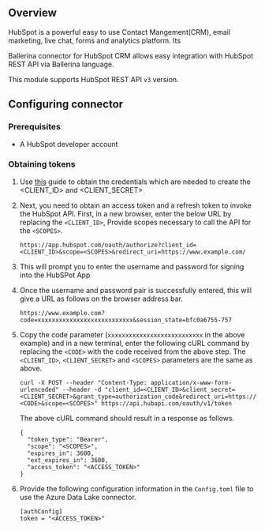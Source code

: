 ## Overview
HubSpot is a powerful easy to use Contact Mangement(CRM), email marketing, live chat, forms and analytics platform. Its 

Ballerina connector for HubSpot CRM allows easy integration with HubSpot REST API via Ballerina language. 

This module supports HubSpot REST API `v3` version.
 
## Configuring connector
### Prerequisites
- A HubSpot developer account

### Obtaining tokens
1. Use [this](https://developers.hubspot.com/docs/api/working-with-oauth4) guide to obtain the credentials which are needed to create the <CLIENT_ID> and <CLIENT_SECRET>
2. Next, you need to obtain an access token and a refresh token to invoke the HubSpot API. First, in a new browser, enter the below URL by replacing the `<CLIENT_ID>`, Provide scopes necessary to call the API for the `<SCOPES>`.
    ```
    https://app.hubspot.com/oauth/authorize?client_id=<CLIENT_ID>&scope=<SCOPES>&redirect_uri=https://www.example.com/
    ```

3. This will prompt you to enter the username and password for signing into the HubSPot App

4. Once the username and password pair is successfully entered, this will give a URL as follows on the browser address bar.

    ```
    https://www.example.com?code=xxxxxxxxxxxxxxxxxxxxxxxxxxx&session_state=bfc0a6755-757
    ```

12. Copy the code parameter (`xxxxxxxxxxxxxxxxxxxxxxxxxxx` in the above example) and in a new terminal, enter the following cURL command by replacing the `<CODE>` with the code received from the above step. The `<CLIENT_ID>`, `<CLIENT_SECRET>` and `<SCOPES>` parameters are the same as above.

    ```
    curl -X POST --header "Content-Type: application/x-www-form-urlencoded" --header -d "client_id=<CLIENT_ID>&client_secret=<CLIENT_SECRET>&grant_type=authorization_code&redirect_uri=https://www.example.com/&code=<CODE>&scope=<SCOPES>" https://api.hubapi.com/oauth/v1/token
    ```

    The above cURL command should result in a response as follows.
    ```
    {
      "token_type": "Bearer",
      "scope": "<SCOPES>",
      "expires_in": 3600,
      "ext_expires_in": 3600,
      "access_token": "<ACCESS_TOKEN>"
    }
    ```

13. Provide the following configuration information in the `Config.toml` file to use the Azure Data Lake connector.

    ```ballerina
    [authConfig]
    token = "<ACCESS_TOKEN>"
    ```
